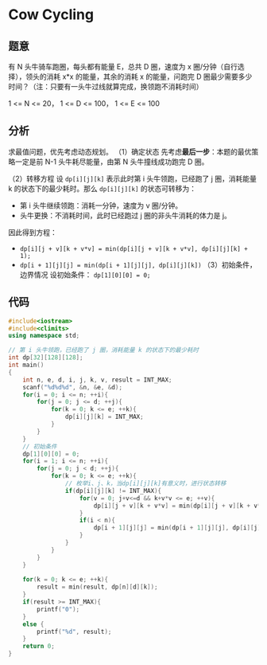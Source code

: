 # Cow Cycling

## 题意

有 N 头牛骑车跑圈，每头都有能量 E，总共 D 圈，速度为 x 圈/分钟（自行选择），领头的消耗 x*x 的能量，其余的消耗 x 的能量，问跑完 D 圈最少需要多少时间？（注：只要有一头牛过线就算完成，换领跑不消耗时间）

1 <= N <= 20，
1 <= D <= 100，
1 <= E <= 100

## 分析

求最值问题，优先考虑动态规划。
（1）确定状态
先考虑**最后一步**：本题的最优策略一定是前 N-1 头牛耗尽能量，由第 N 头牛撞线成功跑完 D 圈。

（2）转移方程
设 `dp[i][j][k]` 表示此时第 i 头牛领跑，已经跑了 j 圈，消耗能量 k 的状态下的最少耗时。那么 `dp[i][j][k]` 的状态可转移为：

* 第 i 头牛继续领跑：消耗一分钟，速度为 v 圈/分钟。
* 头牛更换：不消耗时间，此时已经跑过 j 圈的非头牛消耗的体力是 j。

因此得到方程： 

* `dp[i][j + v][k + v*v] = min(dp[i][j + v][k + v*v], dp[i][j][k] + 1);`
* `dp[i + 1][j][j] = min(dp[i + 1][j][j], dp[i][j][k])`
（3）初始条件，边界情况
设初始条件： `dp[1][0][0] = 0;`

## 代码

``` cpp
#include<iostream>
#include<climits>
using namespace std;

// 第 i 头牛领跑，已经跑了 j 圈，消耗能量 k 的状态下的最少耗时
int dp[32][128][128];
int main()
{
    int n, e, d, i, j, k, v, result = INT_MAX;
    scanf("%d%d%d", &n, &e, &d);
    for(i = 0; i <= n; ++i){
        for(j = 0; j <= d; ++j){ 
            for(k = 0; k <= e; ++k){
                dp[i][j][k] = INT_MAX;
            }
        } 
	}			
    // 初始条件
	dp[1][0][0] = 0;
	for(i = 1; i <= n; ++i){
        for(j = 0; j < d; ++j){
            for(k = 0; k <= e; ++k){
                // 枚举i、j、k，当dp[i][j][k]有意义时，进行状态转移
                if(dp[i][j][k] != INT_MAX){
                    for(v = 0; j+v<=d && k+v*v <= e; ++v){
                        dp[i][j + v][k + v*v] = min(dp[i][j + v][k + v*v], dp[i][j][k] + 1);
                    } 
                    if(i < n){
                        dp[i + 1][j][j] = min(dp[i + 1][j][j], dp[i][j][k]);
                    } 
                }
			}	
		} 
	} 
	
	for(k = 0; k <= e; ++k){
		result = min(result, dp[n][d][k]);
	} 
	if(result >= INT_MAX){
		printf("0");
	}
	else {
		printf("%d", result);
	}		
	return 0;
} 

```
